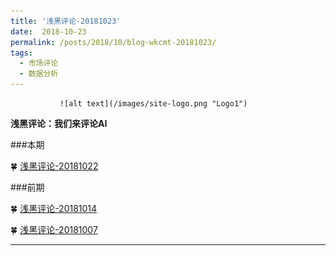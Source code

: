 ```yaml
---
title: '浅黑评论-20181023'
date:  2018-10-23
permalink: /posts/2018/10/blog-wkcmt-20181023/
tags:
  - 市场评论 
  - 数据分析
---
```

               ![alt text](/images/site-logo.png "Logo1") 

**浅黑评论：我们来评论AI**


###本期


:four_leaf_clover: [浅黑评论-20181022](/report/wkcmt-20181022.html)


###前期

:four_leaf_clover: [浅黑评论-20181014](/report/wkcmt-20181014.html)

:four_leaf_clover: [浅黑评论-20181007](/report/wkcmt-20181007.html)


---